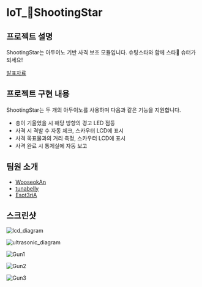 # IoT_:gun:ShootingStar

## 프로젝트 설명

ShootingStar는 아두이노 기반 사격 보조 모듈입니다. 슈팅스타와 함께 스타:star2: 슈터가 되세요!

[발표자료](https://docs.zoho.com/show/publish/akrkjac79f97f2eb44eb7b0c812028e34ebe2)

## 프로젝트 구현 내용

ShootingStar는 두 개의 아두이노를 사용하며 다음과 같은 기능을 지원합니다.
* 총이 기울었을 시 해당 방향의 경고 LED 점등
* 사격 시 격발 수 자동 체크, 스카우터 LCD에 표시
* 사격 목표물과의 거리 측정, 스카우터 LCD에 표시
* 사격 완료 시 통제실에 자동 보고

## 팀원 소개

* [WooseokAn](https://github.com/WooseokAn)
* [tunabelly](https://github.com/zeroGravityTuna)
* [Esot3riA](https://github.com/Esot3riA)

## 스크린샷

![lcd_diagram](./lcd_diagram.png)

![ultrasonic_diagram](./ultrasonic_diagram.png)

![Gun1](./Gun1.jpeg)

![Gun2](./Gun2.jpeg)

![Gun3](./Gun3.jpeg)
